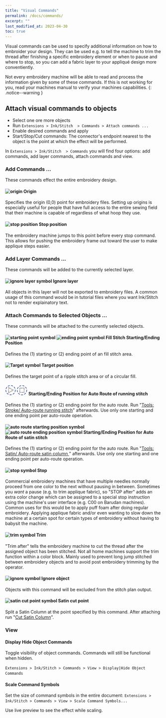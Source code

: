 ```yaml
---
title: "Visual Commands"
permalink: /docs/commands/
excerpt: ""
last_modified_at: 2023-04-30
toc: true
---
```

Visual commands can be used to specify additional information on how to embroider your design. They can be used e.g. to tell the machine to trim the thread after finishing a specific embroidery element or when to pause and where to stop, so you can add a fabric layer to your appliqué design more conventiently.

Not every embroidery machine will be able to read and process the information given by some of these commands. If this is not working for you, read your machines manual to verify your machines capabilities.
{: .notice--warning }

## Attach visual commands to objects

* Select one ore more objects
* Run `Extensions > Ink/Stitch  > Commands > Attach commands ...`
* Enable desired commands and apply
* Start/Stop/Cut commands: The connector's endpoint nearest to the object is the point at which the effect will be performed.

In `Extensions > Ink/Stitch  > Commands` you will find four options: add commands, add layer commands, attach commands and view.

### Add Commands ...

These commands effect the entire embroidery design.

#### ![origin](/assets/images/docs/visual-commands-origin.jpg) Origin

Specifies the origin (0,0) point for embroidery files. Setting up origins is especially useful for people that have full access to the entire sewing field that their machine is capable of regardless of what hoop they use.


#### ![stop position](/assets/images/docs/visual-commands-stop-position.jpg) Stop position

The embroidery machine jumps to this point before every stop command. This allows for pushing the embroidery frame out toward the user to make applique steps easier.


### Add Layer Commands ...

These commands will be added to the currently selected layer.

#### ![ignore layer symbol](/assets/images/docs/visual-commands-ignore-layer.jpg) Ignore layer

All objects in this layer will not be exported to embroidery files. A common usage of this command would be in tutorial files where you want Ink/Stitch not to render explainatory text.

### Attach Commands to Selected Objects ...

These commands will be attached to the currently selected objects.

#### ![starting point symbol](/assets/images/docs/visual-commands-start.jpg) ![ending point symbol](/assets/images/docs/visual-commands-end.jpg) Fill Stitch Starting/Ending Position

Defines the (1) starting or (2) ending point of an fill stitch area.

#### ![Target symbol](/assets/images/docs/visual-commands-ripple-target.png) Target position

Defines the target point of a ripple stitch area or of a circular fill.


####  ![auto route starting position symbol](/assets/images/docs/visual-commands-auto-route-running-stitch-start.jpg) ![auto route  ending position symbol](/assets/images/docs/visual-commands-auto-route-running-stitch-end.jpg) Starting/Ending Position for Auto Route of running stitch 

Defines the (1) starting or (2) ending point for the auto route. Run  "[Tools: Stroke/ Auto-route running stitch](https://inkstitch.org/docs/stroke-tools/)" afterwards.
Use only one starting and one ending point per auto-route operation.

####  ![auto route starting position symbol](/assets/images/docs/visual-commands-auto-route-satin-stitch-start.jpg) ![auto route  ending position symbol](/assets/images/docs/visual-commands-auto-route-satin-stitch-end.jpg) Starting/Ending Position for Auto Route of satin stitch

Defines the (1) starting or (2) ending point for the auto route. Run "[Tools: Satin/ Auto-route satin column ](/docs/satin-tools/#auto-route-satin-columns)" afterwards.
Use only one starting and one ending point per auto-route operation.

#### ![stop symbol](/assets/images/docs/visual-commands-stop.jpg) Stop

Commercial embroidery machines that have multiple needles normally proceed from one color to the next without pausing in between. Sometimes you *want* a pause (e.g. to trim applique fabric), so "STOP after" adds an extra color change which can be assigned to a special stop instruction using the machine's user interface (e.g. C00 on Barudan machines). Common uses for this would be to apply puff foam after doing regular embroidery.  Applying applique fabric and/or even wanting to slow down the machine at a certain spot for certain types of embroidery without having to babysit the machine.

#### ![trim symbol](/assets/images/docs/visual-commands-trim.jpg) Trim

"Trim after" tells the embroidery machine to cut the thread after the assigned object has been stitched.  Not all home machines support the trim function within a color block.  Mainly used to prevent long jump stitched between embroidery objects and to avoid post embroidery trimming by the operator.



#### ![ignore symbol](/assets/images/docs/visual-commands-ignore.jpg) Ignore object

Objects with this command will be excluded from the stitch plan output.

#### ![satin cut point symbol](/assets/images/docs/visual-commands-satin-cut-point.jpg) Satin cut point

Split a Satin Column at the point specified by this command. After attaching run "[Cut Satin Column](/docs/satin-tools/#cut-satin-column)".

### View

#### Display Hide Object Commands

Toggle visibility of object commands. Commands will still be functional when hidden.

`Extensions > Ink/Stitch > Commands > View > Display|Hide Object Commands`

#### Scale Command Symbols

Set the size of command symbols in the entire document: `Extensions > Ink/Stitch > Commands > View > Scale Command Symbols...`

Use live preview to see the effect while scaling.
